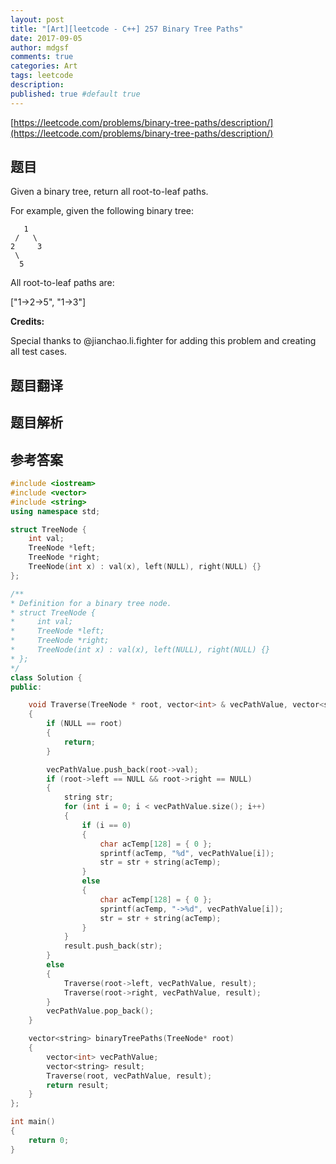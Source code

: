 ```yaml
---
layout: post
title: "[Art][leetcode - C++] 257 Binary Tree Paths"
date: 2017-09-05
author: mdgsf
comments: true
categories: Art
tags: leetcode
description:
published: true #default true
---
```


[https://leetcode.com/problems/binary-tree-paths/description/](https://leetcode.com/problems/binary-tree-paths/description/)

## 题目

Given a binary tree, return all root-to-leaf paths.

For example, given the following binary tree:

```
   1
 /   \
2     3
 \
  5
```

All root-to-leaf paths are:

["1->2->5", "1->3"]

**Credits:**

Special thanks to @jianchao.li.fighter for adding this problem and creating all test cases.

## 题目翻译

## 题目解析

## 参考答案

```c++
#include <iostream>
#include <vector>
#include <string>
using namespace std;

struct TreeNode {
	int val;
	TreeNode *left;
	TreeNode *right;
	TreeNode(int x) : val(x), left(NULL), right(NULL) {}
};

/**
* Definition for a binary tree node.
* struct TreeNode {
*     int val;
*     TreeNode *left;
*     TreeNode *right;
*     TreeNode(int x) : val(x), left(NULL), right(NULL) {}
* };
*/
class Solution {
public:

	void Traverse(TreeNode * root, vector<int> & vecPathValue, vector<string> & result)
	{
		if (NULL == root)
		{
			return;
		}

		vecPathValue.push_back(root->val);
		if (root->left == NULL && root->right == NULL)
		{
			string str;
			for (int i = 0; i < vecPathValue.size(); i++)
			{
				if (i == 0)
				{
					char acTemp[128] = { 0 };
					sprintf(acTemp, "%d", vecPathValue[i]);
					str = str + string(acTemp);
				}
				else
				{
					char acTemp[128] = { 0 };
					sprintf(acTemp, "->%d", vecPathValue[i]);
					str = str + string(acTemp);
				}
			}
			result.push_back(str);
		}
		else
		{
			Traverse(root->left, vecPathValue, result);
			Traverse(root->right, vecPathValue, result);
		}
		vecPathValue.pop_back();
	}

	vector<string> binaryTreePaths(TreeNode* root) 
	{
		vector<int> vecPathValue;
		vector<string> result;
		Traverse(root, vecPathValue, result);
		return result;
	}
};

int main()
{
	return 0;
}
```

